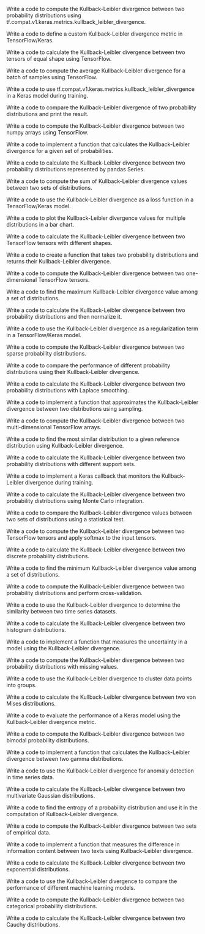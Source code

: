 Write a code to compute the Kullback-Leibler divergence between two probability distributions using tf.compat.v1.keras.metrics.kullback_leibler_divergence.

Write a code to define a custom Kullback-Leibler divergence metric in TensorFlow/Keras.

Write a code to calculate the Kullback-Leibler divergence between two tensors of equal shape using TensorFlow.

Write a code to compute the average Kullback-Leibler divergence for a batch of samples using TensorFlow.

Write a code to use tf.compat.v1.keras.metrics.kullback_leibler_divergence in a Keras model during training.

Write a code to compare the Kullback-Leibler divergence of two probability distributions and print the result.

Write a code to compute the Kullback-Leibler divergence between two numpy arrays using TensorFlow.

Write a code to implement a function that calculates the Kullback-Leibler divergence for a given set of probabilities.

Write a code to calculate the Kullback-Leibler divergence between two probability distributions represented by pandas Series.

Write a code to compute the sum of Kullback-Leibler divergence values between two sets of distributions.

Write a code to use the Kullback-Leibler divergence as a loss function in a TensorFlow/Keras model.

Write a code to plot the Kullback-Leibler divergence values for multiple distributions in a bar chart.

Write a code to calculate the Kullback-Leibler divergence between two TensorFlow tensors with different shapes.

Write a code to create a function that takes two probability distributions and returns their Kullback-Leibler divergence.

Write a code to compute the Kullback-Leibler divergence between two one-dimensional TensorFlow tensors.

Write a code to find the maximum Kullback-Leibler divergence value among a set of distributions.

Write a code to calculate the Kullback-Leibler divergence between two probability distributions and then normalize it.

Write a code to use the Kullback-Leibler divergence as a regularization term in a TensorFlow/Keras model.

Write a code to compute the Kullback-Leibler divergence between two sparse probability distributions.

Write a code to compare the performance of different probability distributions using their Kullback-Leibler divergence.

Write a code to calculate the Kullback-Leibler divergence between two probability distributions with Laplace smoothing.

Write a code to implement a function that approximates the Kullback-Leibler divergence between two distributions using sampling.

Write a code to compute the Kullback-Leibler divergence between two multi-dimensional TensorFlow arrays.

Write a code to find the most similar distribution to a given reference distribution using Kullback-Leibler divergence.

Write a code to calculate the Kullback-Leibler divergence between two probability distributions with different support sets.

Write a code to implement a Keras callback that monitors the Kullback-Leibler divergence during training.

Write a code to calculate the Kullback-Leibler divergence between two probability distributions using Monte Carlo integration.

Write a code to compare the Kullback-Leibler divergence values between two sets of distributions using a statistical test.

Write a code to compute the Kullback-Leibler divergence between two TensorFlow tensors and apply softmax to the input tensors.

Write a code to calculate the Kullback-Leibler divergence between two discrete probability distributions.

Write a code to find the minimum Kullback-Leibler divergence value among a set of distributions.

Write a code to compute the Kullback-Leibler divergence between two probability distributions and perform cross-validation.

Write a code to use the Kullback-Leibler divergence to determine the similarity between two time series datasets.

Write a code to calculate the Kullback-Leibler divergence between two histogram distributions.

Write a code to implement a function that measures the uncertainty in a model using the Kullback-Leibler divergence.

Write a code to compute the Kullback-Leibler divergence between two probability distributions with missing values.

Write a code to use the Kullback-Leibler divergence to cluster data points into groups.

Write a code to calculate the Kullback-Leibler divergence between two von Mises distributions.

Write a code to evaluate the performance of a Keras model using the Kullback-Leibler divergence metric.

Write a code to compute the Kullback-Leibler divergence between two bimodal probability distributions.

Write a code to implement a function that calculates the Kullback-Leibler divergence between two gamma distributions.

Write a code to use the Kullback-Leibler divergence for anomaly detection in time series data.

Write a code to calculate the Kullback-Leibler divergence between two multivariate Gaussian distributions.

Write a code to find the entropy of a probability distribution and use it in the computation of Kullback-Leibler divergence.

Write a code to compute the Kullback-Leibler divergence between two sets of empirical data.

Write a code to implement a function that measures the difference in information content between two texts using Kullback-Leibler divergence.

Write a code to calculate the Kullback-Leibler divergence between two exponential distributions.

Write a code to use the Kullback-Leibler divergence to compare the performance of different machine learning models.

Write a code to compute the Kullback-Leibler divergence between two categorical probability distributions.

Write a code to calculate the Kullback-Leibler divergence between two Cauchy distributions.